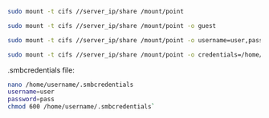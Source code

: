 ```bash
sudo mount -t cifs //server_ip/share /mount/point
```

```bash
sudo mount -t cifs //server_ip/share /mount/point -o guest
```

```bash
sudo mount -t cifs //server_ip/share /mount/point -o username=user,password=pass
```

```bash
sudo mount -t cifs //server_ip/share /mount/point -o credentials=/home/username/.smbcredentials
```

.smbcredentials file:

```bash
nano /home/username/.smbcredentials
username=user 
password=pass
chmod 600 /home/username/.smbcredentials`
```

